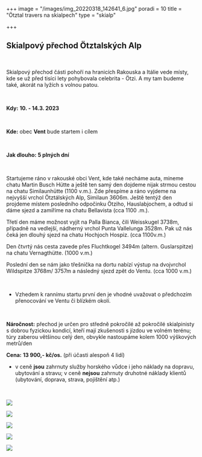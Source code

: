+++
image = "/images/img_20220318_142641_6.jpg"
poradi = 10
title = "Ötztal travers na skialpech"
type = "skialp"

+++
## **Skialpový přechod Ötztalských Alp**

&nbsp;

Skialpový přechod části pohoří na hranicích Rakouska a Itálie vede místy, kde se už před tisíci lety pohybovala celebrita - Ötzi. A my tam budeme také, akorát na lyžích s volnou patou.

&nbsp;

**Kdy:** **10. - 14.3. 2023**

&nbsp;

**Kde:** obec **Vent** bude startem i cílem

&nbsp;

**Jak dlouho:** **5 plných dní**

&nbsp;

Startujeme ráno v rakouské obci Vent, kde také necháme auta, mineme chatu Martin Busch Hütte a ještě ten samý den dojdeme nijak strmou cestou na chatu Similaunhütte (1100 v.m.). Zde přespíme a ráno vyjdeme na nejvyšší vrchol Ötztálských Alp, Similaun 3606m. Ještě tentýž den projdeme místem posledního odpočinku Ötziho, Hauslabjochem, a odtud si dáme sjezd a zamíříme na chatu Bellavista (cca 1100 .m.).

Třetí den máme možnost vyjít na Palla Bianca, čili Weisskugel 3738m, případně na vedlejší, nádherný vrchol Punta Vallelunga 3528m. Pak už nás čeká jen dlouhý sjezd na chatu Hochjoch Hospiz. (cca 1100v.m.)

Den čtvrtý nás cesta zavede přes Fluchtkogel 3494m (altern. Guslarspitze) na chatu Vernagthütte. (1000 v.m.)

Poslední den se nám jako třešnička na dortu nabízí výstup na dvojvrchol Wildspitze 3768m/ 3757m a následný sjezd zpět do Ventu. (cca 1000 v.m.)

&nbsp;

* Vzhedem k rannímu startu první den je vhodné uvažovat o předchozím přenocování ve Ventu či blízkém okolí.

&nbsp;

**Náročnost:** přechod je určen pro středně pokročilé až pokročilé skialpinisty s dobrou fyzickou kondicí, kteří mají zkušenosti s jízdou ve volném terénu; túry zaberou většinou celý den, obvykle nastoupáme kolem 1000 výškových metrů/den

**Cena:** **13 900,- kč/os.** (při účasti alespoň 4 lidí)

* v ceně **jsou** zahrnuty služby horského vůdce i jeho náklady na dopravu, ubytování a stravu; v ceně **nejsou** zahrnuty druhotné náklady klientů (ubytování, doprava, strava, pojištění atp.) 

&nbsp;

![](/images/img_20220319_113515_6.jpg)

![](/images/img_20220318_104104_1.jpg)

![](/images/img_20220320_070933_3.jpg)

![](/images/img_20220320_104946_6.jpg)

![](/images/img_20220320_115125_1.jpg)